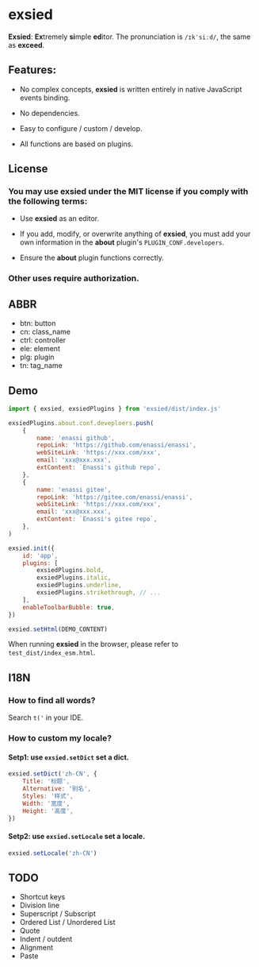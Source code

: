 # exsied

**Exsied**: **Ex**tremely **si**mple **ed**itor. The pronunciation is `/ɪkˈsiːd/`, the same as **exceed**.

## Features:

- No complex concepts, **exsied** is written entirely in native JavaScript events binding.

- No dependencies.

- Easy to configure / custom / develop.

- All functions are based on plugins.

## License

### You may use exsied under the MIT license if you comply with the following terms:

- Use **exsied** as an editor.

- If you add, modify, or overwrite anything of **exsied**, you must add your own information in the **about** plugin's `PLUGIN_CONF.developers`.

- Ensure the **about** plugin functions correctly.

### Other uses require authorization.

## ABBR

- btn: button
- cn: class_name
- ctrl: controller
- ele: element
- plg: plugin
- tn: tag_name

## Demo

```js
import { exsied, exsiedPlugins } from 'exsied/dist/index.js'

exsiedPlugins.about.conf.deveploers.push(
	{
		name: 'enassi github',
		repoLink: 'https://github.com/enassi/enassi',
		webSiteLink: 'https://xxx.com/xxx',
		email: 'xxx@xxx.xxx',
		extContent: `Enassi's github repo`,
	},
	{
		name: 'enassi gitee',
		repoLink: 'https://gitee.com/enassi/enassi',
		webSiteLink: 'https://xxx.com/xxx',
		email: 'xxx@xxx.xxx',
		extContent: `Enassi's gitee repo`,
	},
)

exsied.init({
	id: 'app',
	plugins: [
		exsiedPlugins.bold,
		exsiedPlugins.italic,
		exsiedPlugins.underline,
		exsiedPlugins.strikethrough, // ...
	],
	enableToolbarBubble: true,
})

exsied.setHtml(DEMO_CONTENT)
```

When running **exsied** in the browser, please refer to `test_dist/index_esm.html`.

## I18N

### How to find all words?

Search `t('` in your IDE.

### How to custom my locale?

#### Setp1: use `exsied.setDict` set a dict.

```js
exsied.setDict('zh-CN', {
	Title: '标题',
	Alternative: '别名',
	Styles: '样式',
	Width: '宽度',
	Height: '高度',
})
```

#### Setp2: use `exsied.setLocale` set a locale.

```js
exsied.setLocale('zh-CN')
```

## TODO

- Shortcut keys
- Division line
- Superscript / Subscript
- Ordered List / Unordered List
- Quote
- Indent / outdent
- Alignment
- Paste
